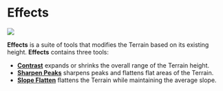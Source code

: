 # Effects

![](images/Effects.png)

**Effects** is a suite of tools that modifies the Terrain based on its existing height. **Effects** contains three tools:

* [__Contrast__](effects-contrast.md) expands or shrinks the overall range of the Terrain height.
* [__Sharpen Peaks__](effects-sharpen-peaks.md) sharpens peaks and flattens flat areas of the Terrain.
* [__Slope Flatten__](effects-slope-flatten.md) flattens the Terrain while maintaining the average slope.
